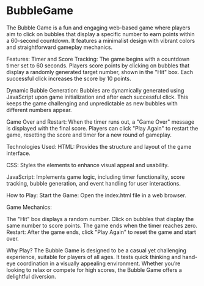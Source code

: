 # BubbleGame
The Bubble Game is a fun and engaging web-based game where players aim to click on bubbles that display a specific number to earn points within a 60-second countdown. It features a minimalist design with vibrant colors and straightforward gameplay mechanics.

Features:
Timer and Score Tracking: The game begins with a countdown timer set to 60 seconds. Players score points by clicking on bubbles that display a randomly generated target number, shown in the "Hit" box. Each successful click increases the score by 10 points.

Dynamic Bubble Generation: Bubbles are dynamically generated using JavaScript upon game initialization and after each successful click. This keeps the game challenging and unpredictable as new bubbles with different numbers appear.

Game Over and Restart: When the timer runs out, a "Game Over" message is displayed with the final score. Players can click "Play Again" to restart the game, resetting the score and timer for a new round of gameplay.

Technologies Used:
HTML: Provides the structure and layout of the game interface.

CSS: Styles the elements to enhance visual appeal and usability.

JavaScript: Implements game logic, including timer functionality, score tracking, bubble generation, and event handling for user interactions.

How to Play:
Start the Game: Open the index.html file in a web browser.

Game Mechanics:

The "Hit" box displays a random number.
Click on bubbles that display the same number to score points.
The game ends when the timer reaches zero.
Restart: After the game ends, click "Play Again" to reset the game and start over.

Why Play?
The Bubble Game is designed to be a casual yet challenging experience, suitable for players of all ages. It tests quick thinking and hand-eye coordination in a visually appealing environment. Whether you’re looking to relax or compete for high scores, the Bubble Game offers a delightful diversion.
